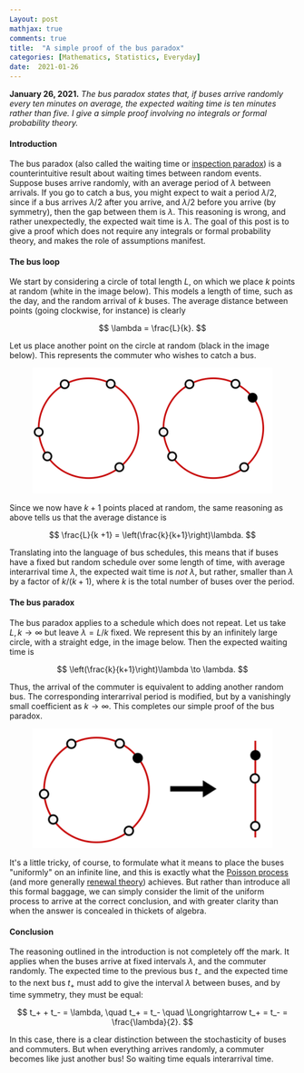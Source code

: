 ```yaml
---
Layout: post
mathjax: true
comments: true
title:  "A simple proof of the bus paradox"
categories: [Mathematics, Statistics, Everyday]
date:  2021-01-26
---
```


**January 26, 2021.** *The bus paradox states that, if buses arrive
  randomly every ten minutes on average, the expected waiting time is
  ten minutes rather than five. I give a simple proof involving no
  integrals or formal probability theory.*

#### Introduction

The bus paradox (also called the waiting time or
[inspection paradox](https://en.wikipedia.org/wiki/Renewal_theory#Inspection_paradox))
is a counterintuitive result about waiting times between random events.
Suppose buses arrive randomly, with an average period of $\lambda$
between arrivals.
If you go to catch a bus, you might expect to wait a period
$\lambda/2$, since if a bus arrives $\lambda/2$ after you arrive, and
$\lambda/2$ before you arrive (by symmetry), then the gap between them
is $\lambda$.
This reasoning is wrong, and rather unexpectedly, the expected wait
time is $\lambda$.
The goal of this post is to give a proof which does
not require any integrals or formal probability theory, and
makes the role of assumptions manifest.

#### The bus loop

We start by considering a circle of total length $L$, on
which we place $k$ points at random (white in the image below).
This models a length of time, such as the day, and the random arrival
of $k$ buses.
The average distance between points (going clockwise, for instance) is clearly

$$
\lambda = \frac{L}{k}.
$$

Let us place another point on the circle at random (black in the image
below).
This represents the commuter who wishes to catch a bus.

<figure>
    <div style="text-align:center"><img src
    ="/images/posts/bus1.png"/>
	</div>
	</figure>

Since we now have $k + 1$ points placed at random, the same reasoning
as above tells us that the average distance is

$$
\frac{L}{k +1} = \left(\frac{k}{k+1}\right)\lambda.
$$

Translating into the language of bus schedules, this means that if
buses have a fixed but random schedule over some length of time, with
average interarrival time $\lambda$, the expected wait time is *not*
$\lambda$, but rather, smaller than $\lambda$ by a factor of
$k/(k+1)$, where $k$ is the total number of buses over the period.

#### The bus paradox

The bus paradox applies to a schedule which does not repeat.
Let us take $L, k \to \infty$ but leave $\lambda = L/k$ fixed.
We represent this by an infinitely large circle, with a straight edge,
in the image below.
Then the expected waiting time is

$$
\left(\frac{k}{k+1}\right)\lambda \to \lambda.
$$

Thus, the arrival of the commuter is equivalent to adding another random
bus. The corresponding interarrival period is modified, but by a
vanishingly small coefficient as $k \to \infty$. This completes our simple proof of the bus paradox.

<figure>
    <div style="text-align:center"><img src
    ="/images/posts/bus2.png"/>
	</div>
	</figure>

It's a little tricky, of course, to formulate what it means to place
the buses "uniformly" on an infinite line, and this is exactly what the
[Poisson process](https://en.wikipedia.org/wiki/Poisson_point_process#Homogeneous_Poisson_point_process)
(and more generally [renewal theory](https://en.wikipedia.org/wiki/Renewal_theory#Inspection_paradox))
achieves.
But rather than introduce all this formal baggage, we can simply consider
the limit of the uniform process to arrive at the correct conclusion,
and with greater clarity than when the answer is concealed in thickets of algebra.

#### Conclusion

The reasoning outlined in the introduction is not completely off the
mark. It applies when the buses arrive at fixed intervals $\lambda$,
and the commuter randomly.
The expected time to the previous bus $t_-$ and the expected time to
the next bus $t_+$ must add to give the interval $\lambda$ between
buses, and by time symmetry, they must be equal:

$$
t_+ + t_- = \lambda, \quad t_+ = t_- \quad \Longrightarrow t_+ = t_- = \frac{\lambda}{2}.
$$

In this case, there is a clear distinction between the stochasticity
of buses and commuters.
But when everything arrives randomly, a commuter becomes like just another
bus! So waiting time equals interarrival time.

<!-- When the buses are random, our argument explains why this argument
breaks down: the commuter is like another bus!
They are just another random point in the sequence, and must therefore
have the  -->

<!-- There are a few other fun things we can do, however.
If we add $n$ commuters, for $n = o(k)$, then when they sprinkled
randomly among the buses, it is overwhelmingly likely that the next
thing to come along will be a bus rather than a commuter (with
probability $k/(k+n) \to 1$), and hence the expected wait time is

$$
\left(\frac{k}{k+n}\right)\lambda \to \lambda.
$$

But for finite $n$, the time to  -->
